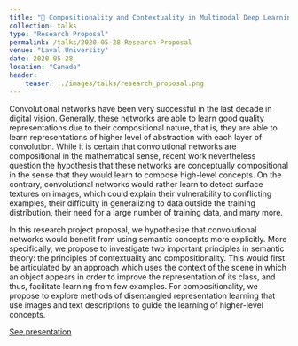 ```yaml
---
title: "🧱 Compositionality and Contextuality in Multimodal Deep Learning"
collection: talks
type: "Research Proposal"
permalink: /talks/2020-05-28-Research-Proposal
venue: "Laval University"
date: 2020-05-28
location: "Canada"
header:
    teaser: ../images/talks/research_proposal.png
---
```

Convolutional networks have been very successful in the last decade in digital vision. Generally, these networks are able to learn good quality representations due to their compositional nature, that is, they are able to learn representations of higher level of abstraction with each layer of convolution. While it is certain that convolutional networks are compositional in the mathematical sense, recent work nevertheless question the hypothesis that these networks are conceptually compositional in the sense that they would learn to compose high-level concepts. On the contrary, convolutional networks would rather learn to detect surface textures on images, which could explain their vulnerability to conflicting examples, their difficulty in generalizing to data outside the training distribution, their need for a large number of training data, and many more.

In this research project proposal, we hypothesize that convolutional networks would benefit from using semantic concepts more explicitly. More specifically, we propose to investigate two important principles in semantic theory: the principles of contextuality and compositionality. This would first be articulated by an approach which uses the context of the scene in which an object appears in order to improve the representation of its class, and thus, facilitate learning from few examples. For compositionality, we propose to explore methods of disentangled representation learning that use images and text descriptions to guide the learning of higher-level concepts.

[See presentation](https://drive.google.com/file/d/1PS-zPVb9fM9cvFLFKlFF0NGmHcw92Y2e/view?usp=sharing)

